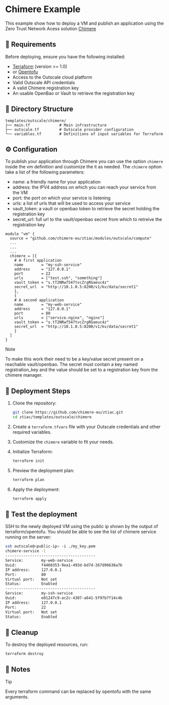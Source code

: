 # Chimere Example

This example show how to deploy a VM and publish an application using the Zero Trust Network Acess solution [Chimere](https://chimere.eu)
## 🧾 Requirements

Before deploying, ensure you have the following installed:

- [Terraform](https://www.terraform.io/downloads.html) (version >= 1.0)
- or [Opentofu](https://github.com/opentofu/opentofu)
- Access to the Outscale cloud platform
- Valid Outscale API credentials
- A valid Chimere registration key
- An usable OpenBao or Vault to retrieve the registration key


## 📁 Directory Structure

```
templates/outscale/chimere/
├── main.tf             # Main infrastructure
├── outscale.tf         # Outscale provider configuration
└── variables.tf        # Definitions of input variables for Terraform
```
## ⚙️ Configuration
To publish your application through Chimere you can use the option `chimere` inside the vm definition and customize the it as needed.
The `chimere` option take a list of the following parameters:
- name: a friendly name for your application
- address: the IPV4 address on which you can reach your service from the VM
- port: the port on which your service is listening
- urls: a list of urls that will be used to access your service
- vault_token: a vault or openbao token to retrieve the secret holding the registration key
- secret_url: full url to the vault/openbao secret from which to retreive the registration key


```hcl
module "vm" {
  source = "github.com/chimere-eu/ztiac/modules/outscale/compute"
  ...
  ...
  ...
  chimere = [{
    # A first application
    name        = "my-ssh-service"
    address     = "127.0.0.1"
    port        = 22
    urls        = ["test.ssh", "something"]
    vault_token = "s.tT2NRwf547tvcZrgRGaeuc4z"
    secret_url  = "http://10.1.0.5:8200/v1/kv/data/secret1"
    },
    {
    # A second application
    name        = "my-web-service"
    address     = "127.0.0.1"
    port        = 80
    urls        = ["service.nginx", "nginx"]
    vault_token = "s.tT2NRwf547tvcZrgRGaeuc4z"
    secret_url  = "http://10.1.0.5:8200/v1/kv/data/secret1"
    }
  ]
}
```

>[!NOTE]
> To make this work their need to be a key/value secret present on a reachable vault/openbao.
> The secret must contain a key named registration_key and the value should be set to a registration key from the chimere manager.

## 🚀 Deployment Steps

1. Clone the repository:
   ```bash
   git clone https://github.com/chimere-eu/ztiac.git
   cd ztiac/templates/outscale/chimere
   ```

2. Create a `terraform.tfvars` file with your Outscale credentials and other required variables.

3. Customize the `chimere` variable to fit your needs.

4. Initialize Terraform:
   ```bash
   terraform init
   ```

5. Preview the deployment plan:
   ```bash
   terraform plan
   ```

6. Apply the deployment:
   ```bash
   terraform apply
   ```

## 🧪 Test the deployment

SSH to the newly deployed VM using the public ip shown by the output of terraform/opentofu.
You should be able to see the list of chimere service running on the server:

```bash
ssh outscale@<public-ip> -i ./my_key.pem
chimere-service -l
----------------------------------------
Service:        my-web-service
Uuid:           f4460353-9ea1-493d-bd7d-267d96638a7b
IP address:     127.0.0.1
Port:           80
Virtual port:   Not set
Status:         Enabled
----------------------------------------
Service:        my-ssh-service
Uuid:           e01247c9-ac2c-4307-a641-5f97b7f14c4b
IP address:     127.0.0.1
Port:           22
Virtual port:   Not set
Status:         Enabled
```


## 🧹 Cleanup

To destroy the deployed resources, run:
```bash
terraform destroy
```

## 📌 Notes

>[!TIP]
> Every terraform command can be replaced by opentofu with the same arguments.
